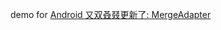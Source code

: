 demo for [Android 又双叒叕更新了: MergeAdapter](https://masteryi.me/2020/04/18/Android-%E5%8F%88%E5%8F%8C%E5%8F%92%E5%8F%95%E6%9B%B4%E6%96%B0%E4%BA%86-MergeAdapter/)

